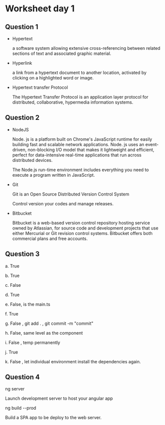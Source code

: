 # Worksheet day 1

## Question 1

* Hypertext

    a software system allowing extensive cross-referencing between related sections of text and associated graphic material.

* Hyperlink

    a link from a hypertext document to another location, activated by clicking on a highlighted word or image.

* Hypertext transfer Protocol 

    The Hypertext Transfer Protocol is an application layer protocol for distributed, collaborative, hypermedia information systems.

## Question 2

* NodeJS

    Node. js is a platform built on Chrome's JavaScript runtime for easily building fast and scalable network applications. Node. js uses an event-driven, non-blocking I/O model that makes it lightweight and efficient, perfect for data-intensive real-time applications that run across distributed devices.

    The Node.js run-time environment includes everything you need to execute a program written in JavaScript.

* Git

    Git is an Open Source Distributed Version Control System

    Control version your codes and manage releases.

* Bitbucket

    Bitbucket is a web-based version control repository hosting service owned by Atlassian, for source code and development projects that use either Mercurial or Git revision control systems. Bitbucket offers both commercial plans and free accounts. 

## Question 3

a. True

b. True

c. False

d. True

e. False, is the main.ts

f. True

g. False , git add . , git commit -m "commit"

h. False, same level as the component

i. False , temp permanently

j. True

k. False , let individual environment install the dependencies again.

## Question 4

ng server 

Launch development server to host your angular app

ng build --prod

Build a SPA app to be deploy to the web server.
